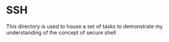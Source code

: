 # SSH

This directory is used to house a set of tasks to demonstrate my understanding of the concept of secure shell